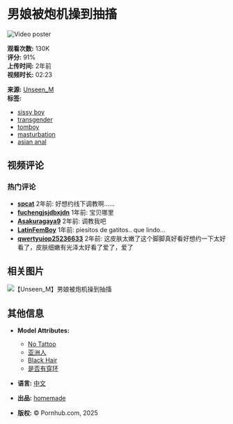# 男娘被炮机操到抽搐

![Video poster](https://ei.phncdn.com/videos/202205/01/407340411/original/(m=eafTGgaaaWavb)(mh=66ltFDstDny5-LvZ)10.jpg?cache=2025012001)

**观看次数:** 130K  
**评分:** 91%  
**上传时间:** 2年前  
**视频时长:** 02:23  

**来源:** [Unseen_M](https://cn.pornhub.com/model/unseen_m)  
**标签:** 
- [sissy boy](https://www.pornhub.com/video/search?search=sissy+boy)
- [transgender](https://www.pornhub.com/video/search?search=transgender)
- [tomboy](https://www.pornhub.com/video/search?search=tomboy)
- [masturbation](https://www.pornhub.com/video/search?search=masturbation)
- [asian anal](https://www.pornhub.com/video/search?search=asian+anal)

## 视频评论

### 热门评论
- **[spcat](https://www.pornhub.com/users/spcat)** 2年前: 好想约线下调教啊……  
- **[fuchengjsjdbxjdn](https://www.pornhub.com/users/fuchengjsjdbxjdn)** 1年前: 宝贝哪里  
- **[Asakuragaya9](https://www.pornhub.com/users/asakuragaya9)** 2年前: 调教我吧  
- **[LatinFemBoy](https://www.pornhub.com/model/latinfemboy)** 1年前: piesitos de gatitos.. que lindo...  
- **[qwertyuiop25236633](https://www.pornhub.com/users/qwertyuiop25236633)** 2年前: 这皮肤太嫩了这个脚脚真好看好想约一下太好看了，皮肤细嫩有光泽太好看了爱了，爱了  

## 相关图片

![【Unseen_M】男娘被炮机操到抽搐](https://ei.phncdn.com/videos/202205/01/407340411/original/(m=eaf8GgaaaWavb)(mh=9ACyWskg05F_w_Ez)10.jpg)

## 其他信息

- **Model Attributes:**
  - [No Tattoo](https://www.pornhub.com/pornstars?tattoos=no)
  - [亚洲人](https://www.pornhub.com/pornstars?ethnicity=asian)
  - [Black Hair](https://www.pornhub.com/pornstars?hair=black)
  - [是否有穿环](https://www.pornhub.com/pornstars?piercings=yes)

- **语言:** [中文](https://www.pornhub.com/language/chinese)

- **出品:** [homemade](https://www.pornhub.com/video?p=homemade)

- **版权:** © Pornhub.com, 2025
<!-- tcd_original_link https://cn.pornhub.com/view_video.php?viewkey=ph626f0904517e2 -->
